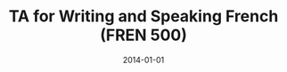 ---
title: "TA for Writing and Speaking French (FREN 500)"
collection: teaching
type: "Undergraduate course"
permalink: /teaching/4_2014-fall-french500
venue: "Brown University"
season: "Fall"
professor: "Sonja Stojanovic"
date: 2014-01-01
location: "Providence, RI"
---